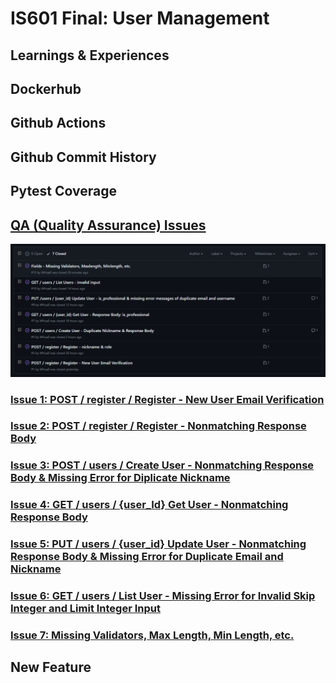 # IS601 Final: User Management

## Learnings & Experiences

## Dockerhub

## Github Actions

## Github Commit History

## Pytest Coverage

## [QA (Quality Assurance) Issues](https://github.com/WHua0/user_management_final/issues?q=is%3Aissue+is%3Aclosed)

![Github Issues](submissions/Github%20Issues.png)

### [Issue 1: POST / register / Register - New User Email Verification](https://github.com/WHua0/user_management_final/issues/1)

### [Issue 2: POST / register / Register - Nonmatching Response Body](https://github.com/WHua0/user_management_final/issues/3)

### [Issue 3: POST / users / Create User - Nonmatching Response Body & Missing Error for Diplicate Nickname](https://github.com/WHua0/user_management_final/issues/5)

### [Issue 4: GET / users / {user_Id} Get User - Nonmatching Response Body](https://github.com/WHua0/user_management_final/issues/7)

### [Issue 5: PUT / users / {user_id} Update User - Nonmatching Response Body & Missing Error for Duplicate Email and Nickname](https://github.com/WHua0/user_management_final/issues/9)

### [Issue 6: GET / users / List User - Missing Error for Invalid Skip Integer and Limit Integer Input](https://github.com/WHua0/user_management_final/issues/10)

### [Issue 7: Missing Validators, Max Length, Min Length, etc.](https://github.com/WHua0/user_management_final/issues/15)

## New Feature